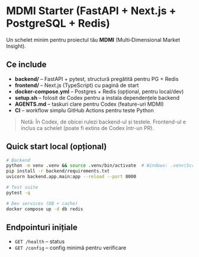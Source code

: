 # MDMI Starter (FastAPI + Next.js + PostgreSQL + Redis)

Un schelet minim pentru proiectul tău **MDMI** (Multi‑Dimensional Market Insight).

## Ce include
- **backend/** – FastAPI + pytest, structură pregătită pentru PG + Redis
- **frontend/** – Next.js (TypeScript) cu pagină de start
- **docker-compose.yml** – Postgres + Redis (opțional, pentru local/dev)
- **setup.sh** – folosit de Codex pentru a instala dependențele backend
- **AGENTS.md** – taskuri clare pentru Codex (feature-uri MDMI)
- **CI** – workflow simplu GitHub Actions pentru teste Python

> Notă: În Codex, de obicei rulezi backend-ul și testele. Frontend-ul e inclus ca schelet (poate fi extins de Codex într-un PR).

## Quick start local (opțional)
```bash
# Backend
python -m venv .venv && source .venv/bin/activate  # Windows: .venv\Scripts\activate
pip install -r backend/requirements.txt
uvicorn backend.app.main:app --reload --port 8000

# Test suite
pytest -q

# Dev services (DB + cache)
docker compose up -d db redis
```

## Endpointuri inițiale
- `GET /health` – status
- `GET /config` – config minimă pentru verificare
